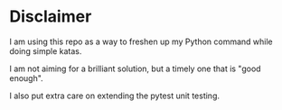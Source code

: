 # Disclaimer

I am using this repo as a way to freshen up my Python command while doing simple katas.

I am not aiming for a brilliant solution, but a timely one that is "good enough". 

I also put extra care on extending the pytest unit testing.

